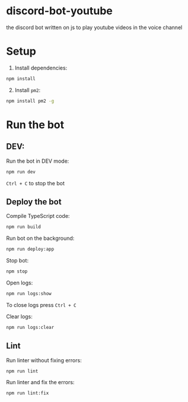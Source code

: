 # discord-bot-youtube

the discord bot written on js to play youtube videos in the voice channel

# Setup

1. Install dependencies:

```sh
npm install
```

2. Install `pm2`:

```sh
npm install pm2 -g
```

# Run the bot

## DEV:

Run the bot in DEV mode:

```sh
npm run dev
```

`Ctrl + C` to stop the bot

## Deploy the bot

Compile TypeScript code:

```sh
npm run build
```

Run bot on the background:

```sh
npm run deploy:app
```

Stop bot:

```sh
npm stop
```

Open logs:

```sh
npm run logs:show
```

To close logs press `Ctrl + C`

Clear logs:

```sh
npm run logs:clear
```

## Lint

Run linter without fixing errors:

```sh
npm run lint
```

Run linter and fix the errors:

```sh
npm run lint:fix
```
